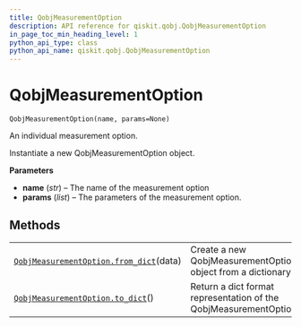```yaml
---
title: QobjMeasurementOption
description: API reference for qiskit.qobj.QobjMeasurementOption
in_page_toc_min_heading_level: 1
python_api_type: class
python_api_name: qiskit.qobj.QobjMeasurementOption
---
```


# QobjMeasurementOption

<span id="qiskit.qobj.QobjMeasurementOption" />

`QobjMeasurementOption(name, params=None)`

An individual measurement option.

Instantiate a new QobjMeasurementOption object.

**Parameters**

*   **name** (*str*) – The name of the measurement option
*   **params** (*list*) – The parameters of the measurement option.

## Methods

|                                                                                                                                      |                                                                   |
| ------------------------------------------------------------------------------------------------------------------------------------ | ----------------------------------------------------------------- |
| [`QobjMeasurementOption.from_dict`](qiskit.qobj.QobjMeasurementOption.from_dict "qiskit.qobj.QobjMeasurementOption.from_dict")(data) | Create a new QobjMeasurementOption object from a dictionary.      |
| [`QobjMeasurementOption.to_dict`](qiskit.qobj.QobjMeasurementOption.to_dict "qiskit.qobj.QobjMeasurementOption.to_dict")()           | Return a dict format representation of the QobjMeasurementOption. |

